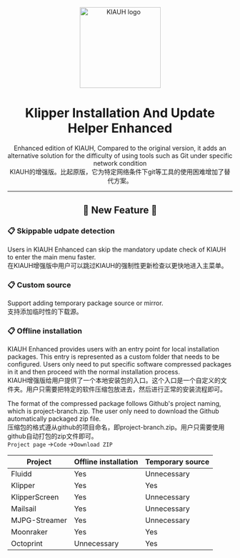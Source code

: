 <p align="center">
  <a>
    <img src="https://raw.githubusercontent.com/th33xitus/kiauh/master/resources/screenshots/kiauh.png" alt="KIAUH logo" height="181">
    <h1 align="center">Klipper Installation And Update Helper Enhanced</h1>
  </a>
</p>

<p align="center">
  Enhanced edition of KIAUH, Compared to the original version, it adds an alternative solution for the difficulty of using tools such as Git under specific network condition<br>
  KIAUH的增强版。比起原版，它为特定网络条件下git等工具的使用困难增加了替代方案。
</p>

<hr>

<h2 align="center">
  📄️ New Feature 📄
</h2>

### 📋 Skippable udpate detection
Users in KIAUH Enhanced can skip the mandatory update check of KIAUH to enter the main menu faster.  
在KIAUH增强版中用户可以跳过KIAUH的强制性更新检查以更快地进入主菜单。

### 📋 Custom source
Support adding temporary package source or mirror.  
支持添加临时性的下载源。

### 📋 Offline installation
KIAUH Enhanced provides users with an entry point for local installation packages. This entry is represented as a custom folder that needs to be configured. Users only need to put specific software compressed packages in it and then proceed with the normal installation process.  
KIAUH增强版给用户提供了一个本地安装包的入口。这个入口是一个自定义的文件夹。用户只需要把特定的软件压缩包放进去，然后进行正常的安装流程即可。  

The format of the compressed package follows Github's project naming, which is project-branch.zip. The user only need to download the Github automatically packaged zip file.  
压缩包的格式遵从github的项目命名，即project-branch.zip。用户只需要使用github自动打包的zip文件即可。  
`Project page` ->`Code` ->`Download ZIP`


Project | Offline installation | Temporary source
-|-|-
Fluidd | Yes | Unnecessary
Klipper | Yes | Yes
KlipperScreen | Yes | Unnecessary
Mailsail | Yes | Unnecessary
MJPG-Streamer | Yes | Unnecessary
Moonraker | Yes | Yes
Octoprint | Unnecessary | Yes
